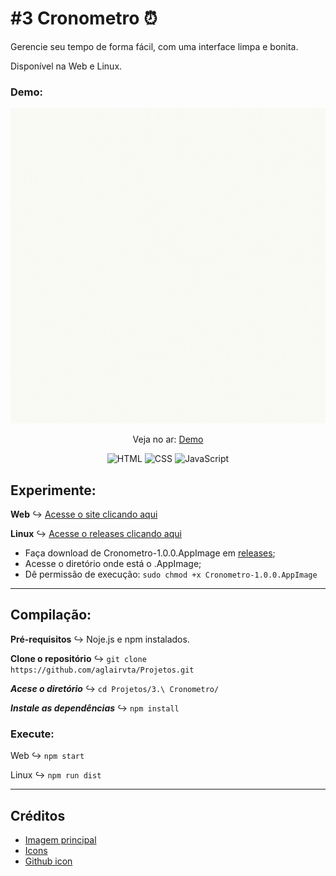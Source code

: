 #  #3 Cronometro  ⏰
<p>Gerencie seu tempo de forma fácil, com uma interface limpa e bonita.</p>

<p> Disponível na Web e Linux.</p>

### Demo:

<p align="center">
  <img src="assets/demo/demo.gif" alt="Checklist"/>
</p>

<p align="center">
 Veja no ar: <a href="https://seucronometro.netlify.app/">Demo</a>
</p>

<p align="center">
  <img src="https://img.shields.io/badge/HTML5-E34F26?style=for-the-badge&logo=html5&logoColor=white" alt="HTML"></a>
  <img src="https://img.shields.io/badge/CSS3-1572B6?style=for-the-badge&logo=css3&logoColor=white" alt="CSS"></a>
  <img src="https://img.shields.io/badge/JavaScript-F7DF1E?style=for-the-badge&logo=javascript&logoColor=black" alt="JavaScript"></a>
</p>

## Experimente:
**Web** ↪ [Acesse o site clicando aqui](https://seucronometro.netlify.app/)

**Linux** ↪ [Acesse o releases clicando aqui](https://github.com/aglairvta/Projetos/releases/tag/Cronometro)
- Faça download de Cronometro-1.0.0.AppImage em [releases](https://github.com/aglairvta/Projetos/releases/tag/Cronometro);
- Acesse o diretório onde está o .AppImage;
- Dê permissão de execução: ```sudo chmod +x Cronometro-1.0.0.AppImage ```
<hr>

## Compilação:

**Pré-requisitos** ↪ Noje.js e npm instalados.

**Clone o repositório** ↪ ```git clone https://github.com/aglairvta/Projetos.git``` 

***Acese o diretório*** ↪ ```cd Projetos/3.\ Cronometro/```

***Instale as dependências*** ↪ ```npm install```

### Execute:

Web ↪ ```npm start```

Linux ↪ ```npm run dist```
<hr>

## Créditos

- [Imagem principal](https://www.drawkit.com/illustrations/jane-illustrations)
- [Icons](https://iconsvg.xyz/)
- [Github icon](https://tholman.com/github-corners/)
